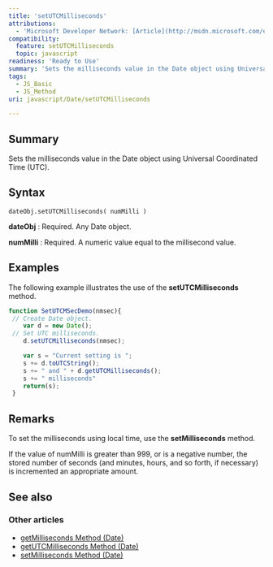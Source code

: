 ```yaml
---
title: 'setUTCMilliseconds'
attributions:
  - 'Microsoft Developer Network: [Article](http://msdn.microsoft.com/en-us/library/ie/ytffzy7a(v=vs.94).aspx)'
compatibility:
  feature: setUTCMilliseconds
  topic: javascript
readiness: 'Ready to Use'
summary: 'Sets the milliseconds value in the Date object using Universal Coordinated Time (UTC).'
tags:
  - JS_Basic
  - JS_Method
uri: javascript/Date/setUTCMilliseconds

---
```

## Summary

Sets the milliseconds value in the Date object using Universal Coordinated Time (UTC).

## Syntax

    dateObj.setUTCMilliseconds( numMilli )

**dateObj**
:   Required. Any Date object.

**numMilli**
:   Required. A numeric value equal to the millisecond value.

## Examples

The following example illustrates the use of the **setUTCMilliseconds** method.

``` js
function SetUTCMSecDemo(nmsec){
 // Create Date object.
    var d = new Date();
 // Set UTC milliseconds.
    d.setUTCMilliseconds(nmsec);

    var s = "Current setting is ";
    s += d.toUTCString();
    s += " and " + d.getUTCMilliseconds();
    s += " milliseconds"
    return(s);
 }
```

## Remarks

To set the milliseconds using local time, use the **setMilliseconds** method.

If the value of numMilli is greater than 999, or is a negative number, the stored number of seconds (and minutes, hours, and so forth, if necessary) is incremented an appropriate amount.

## See also

### Other articles

-   [getMilliseconds Method (Date)](/javascript/Date/getMilliseconds)
-   [getUTCMilliseconds Method (Date)](/javascript/Date/getUTCMilliseconds)
-   [setMilliseconds Method (Date)](/javascript/Date/setMilliseconds)

